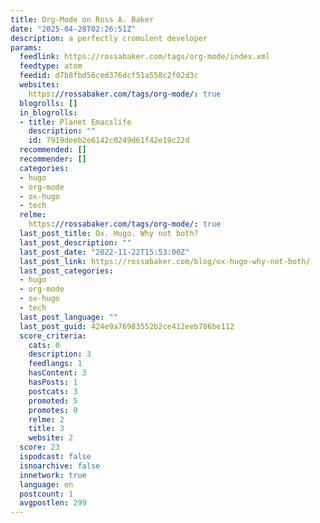 ```yaml
---
title: Org-Mode on Ross A. Baker
date: "2025-04-28T02:26:51Z"
description: a perfectly cromulent developer
params:
  feedlink: https://rossabaker.com/tags/org-mode/index.xml
  feedtype: atom
  feedid: d7b8fbd56ced376dcf51a558c2f02d3c
  websites:
    https://rossabaker.com/tags/org-mode/: true
  blogrolls: []
  in_blogrolls:
  - title: Planet Emacslife
    description: ""
    id: 7919deeb2e6142c0249d61f42e19c22d
  recommended: []
  recommender: []
  categories:
  - hugo
  - org-mode
  - ox-hugo
  - tech
  relme:
    https://rossabaker.com/tags/org-mode/: true
  last_post_title: Ox. Hugo. Why not both?
  last_post_description: ""
  last_post_date: "2022-11-22T15:53:00Z"
  last_post_link: https://rossabaker.com/blog/ox-hugo-why-not-both/
  last_post_categories:
  - hugo
  - org-mode
  - ox-hugo
  - tech
  last_post_language: ""
  last_post_guid: 424e9a76983552b2ce412eeb786be112
  score_criteria:
    cats: 0
    description: 3
    feedlangs: 1
    hasContent: 3
    hasPosts: 1
    postcats: 3
    promoted: 5
    promotes: 0
    relme: 2
    title: 3
    website: 2
  score: 23
  ispodcast: false
  isnoarchive: false
  innetwork: true
  language: en
  postcount: 1
  avgpostlen: 299
---
```

